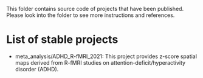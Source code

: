 This folder contains source code of projects that have been published.
Please look into the folder to see more instructions and references.

# List of stable projects
- meta_analysis/ADHD_R-fMRI_2021: This project provides z-score spatial maps derived from R-fMRI studies on attention-deficit/hyperactivity disorder (ADHD).